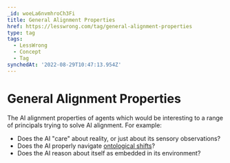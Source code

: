 ```yaml
---
_id: woeLa6nvmhroCh3Fi
title: General Alignment Properties
href: https://lesswrong.com/tag/general-alignment-properties
type: tag
tags:
  - LessWrong
  - Concept
  - Tag
synchedAt: '2022-08-29T10:47:13.954Z'
---
```

# General Alignment Properties

The AI alignment properties of agents which would be interesting to a range of principals trying to solve AI alignment. For example:

- Does the AI "care" about reality, or just about its sensory observations?
- Does the AI properly navigate [ontological shifts](https://arbital.com/p/ontology_identification/)?
- Does the AI reason about itself as embedded in its environment?